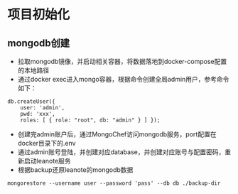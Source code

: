 # 项目初始化
## mongodb创建
* 拉取mongodb镜像，并启动相关容器，将数据落地到docker-compose配置的本地路径
* 通过docker exec进入mongo容器，根据命令创建全局admin用户，参考命令如下：
```
db.createUser({ 
    user: 'admin', 
    pwd: 'xxx', 
    roles: [ { role: "root", db: "admin" } ] });
```
* 创建完admin账户后，通过MongoChef访问mongodb服务，port配置在docker目录下的.env
* 通过admin账号登陆，并创建对应database，并创建对应账号与配置密码，重新启动leanote服务
* 根据backup还原leanote的mongodb数据
```
mongorestore --username user --password 'pass' --db db ./backup-dir
```
